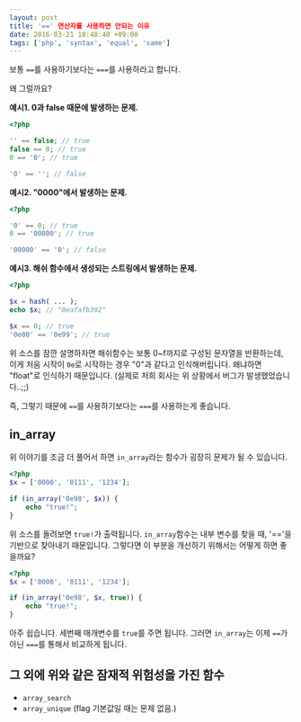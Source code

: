 ```yaml
---
layout: post
title: '==' 연산자를 사용하면 안되는 이유
date: 2016-03-21 18:48:40 +09:00
tags: ['php', 'syntax', 'equal', 'same']
---
```


보통 `==`를 사용하기보다는 `===`를 사용하라고 합니다.

왜 그럴까요?

**예시1. 0과 false 때문에 발생하는 문제.**

```php
<?php

'' == false; // true
false == 0; // true
0 == '0'; // true

'0' == ''; // false
```

**예시2. "0000"에서 발생하는 문제.**

```php
<?php

'0' == 0; // true
0 == '00000'; // true

'00000' == '0'; // false
```

**예시3. 해쉬 함수에서 생성되는 스트링에서 발생하는 문제.**

```php
<?php

$x = hash( ... );
echo $x; // "0eafafb392"

$x == 0; // true
'0e00' == '0e99'; // true
```

위 소스를 잠깐 설명하자면 해쉬함수는 보통 0~f까지로 구성된 문자열을 반환하는데,
이게 처음 시작이 `0e`로 시작하는 경우 "0"과 같다고 인식해버립니다. 왜냐하면
"float"로 인식하기 때문입니다. (실제로 저희 회사는 위 상황에서 버그가
발생했었습니다..;;)

즉, 그렇기 때문에 `==`를 사용하기보다는 `===`를 사용하는게 좋습니다.

## in_array

위 이야기를 조금 더 풀어서 하면 `in_array`라는 함수가 굉장히 문제가 될 수
있습니다.

```php
<?php
$x = ['0000', '0111', '1234'];

if (in_array('0e98', $x)) {
    echo "true!";
}
```

위 소스를 돌려보면 `true!`가 출력됩니다. `in_array`함수는 내부 변수를 찾을 때,
'=='을 기반으로 찾아내기 때문입니다. 그렇다면 이 부분을 개선하기 위해서는
어떻게 하면 좋을까요?

```php
<?php
$x = ['0000', '0111', '1234'];

if (in_array('0e98', $x, true)) {
    echo "true!";
}
```

아주 쉽습니다. 세번째 매개변수를 `true`를 주면 됩니다. 그러면 `in_array`는 이제
`==`가 아닌 `===`를 통해서 비교하게 됩니다.

## 그 외에 위와 같은 잠재적 위험성을 가진 함수

- `array_search`
- `array_unique` (flag 기본값일 때는 문제 없음.)
